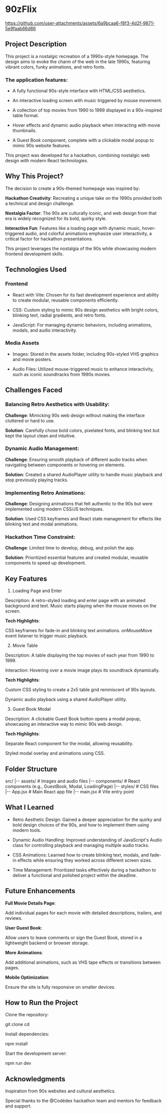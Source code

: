 # 90zFlix



https://github.com/user-attachments/assets/6a9bcaa6-f8f3-4d2f-9871-5e9faab66d86



## Project Description

This project is a nostalgic recreation of a 1990s-style homepage. The design aims to evoke the charm of the web in the late 1990s, featuring vibrant colors, funky animations, and retro fonts.

### The application features:

* A fully functional 90s-style interface with HTML/CSS aesthetics.

* An interactive loading screen with music triggered by mouse movement.

* A collection of top movies from 1990 to 1999 displayed in a 90s-inspired table format.

* Hover effects and dynamic audio playback when interacting with movie thumbnails.

* A Guest Book component, complete with a clickable modal popup to mimic 90s website features.

This project was developed for a hackathon, combining nostalgic web design with modern React technologies.

## Why This Project?

The decision to create a 90s-themed homepage was inspired by:

**Hackathon Creativity**: Recreating a unique take on the 1990s provided both a technical and design challenge.

**Nostalgia Factor**: The 90s are culturally iconic, and web design from that era is widely recognized for its bold, quirky style.

**Interactive Fun**: Features like a loading page with dynamic music, hover-triggered audio, and colorful animations emphasize user interactivity, a critical factor for hackathon presentations.

This project leverages the nostalgia of the 90s while showcasing modern frontend development skills.

## Technologies Used

### Frontend

* React with Vite: Chosen for its fast development experience and ability to create modular, reusable components efficiently.

* CSS: Custom styling to mimic 90s design aesthetics with bright colors, blinking text, radial gradients, and retro fonts.

* JavaScript: For managing dynamic behaviors, including animations, modals, and audio interactivity.

### Media Assets

* Images: Stored in the assets folder, including 90s-styled VHS graphics and movie posters.

* Audio Files: Utilized mouse-triggered music to enhance interactivity, such as iconic soundtracks from 1990s movies.

## Challenges Faced

### Balancing Retro Aesthetics with Usability:

**Challenge**: Mimicking 90s web design without making the interface cluttered or hard to use.

**Solution**: Carefully chose bold colors, pixelated fonts, and blinking text but kept the layout clean and intuitive.

### Dynamic Audio Management:

**Challenge**: Ensuring smooth playback of different audio tracks when navigating between components or hovering on elements.

**Solution**: Created a shared AudioPlayer utility to handle music playback and stop previously playing tracks.

### Implementing Retro Animations:

**Challenge**: Designing animations that felt authentic to the 90s but were implemented using modern CSS/JS techniques.

**Solution**: Used CSS keyframes and React state management for effects like blinking text and modal animations.

### Hackathon Time Constraint:

**Challenge**: Limited time to develop, debug, and polish the app.

**Solution**: Prioritized essential features and created modular, reusable components to speed up development.

## Key Features

1. Loading Page and Enter

Description: A retro-styled loading and enter page with an animated background and text. Music starts playing when the mouse moves on the screen.

**Tech Highlights**:

CSS keyframes for fade-in and blinking text animations.
onMouseMove event listener to trigger music playback.

2. Movie Table

Description: A table displaying the top movies of each year from 1990 to 1999.

Interaction: Hovering over a movie image plays its soundtrack dynamically.

**Tech Highlights**:

Custom CSS styling to create a 2x5 table grid reminiscent of 90s layouts.

Dynamic audio playback using a shared AudioPlayer utility.

3. Guest Book Modal

Description: A clickable Guest Book button opens a modal popup, showcasing an interactive way to mimic 90s web design.

**Tech Highlights**:

Separate React component for the modal, allowing reusability.

Styled modal overlay and animations using CSS.

## Folder Structure

src/
|-- assets/         # Images and audio files
|-- components/     # React components (e.g., GuestBook, Modal, LoadingPage)
|-- styles/         # CSS files
|-- App.jsx         # Main React app file
|-- main.jsx        # Vite entry point

## What I Learned

* Retro Aesthetic Design: Gained a deeper appreciation for the quirky and bold design choices of the 90s, and how to implement them using modern tools.

* Dynamic Audio Handling: Improved understanding of JavaScript's Audio class for controlling playback and managing multiple audio tracks.

* CSS Animations: Learned how to create blinking text, modals, and fade-in effects while ensuring they worked across different screen sizes.

* Time Management: Prioritized tasks effectively during a hackathon to deliver a functional and polished project within the deadline.

## Future Enhancements

**Full Movie Details Page**:

Add individual pages for each movie with detailed descriptions, trailers, and reviews.

**User Guest Book**:

Allow users to leave comments or sign the Guest Book, stored in a lightweight backend or browser storage.

**More Animations**:

Add additional animations, such as VHS tape effects or transitions between pages.

**Mobile Optimization**:

Ensure the site is fully responsive on smaller devices.

## How to Run the Project

Clone the repository:

git clone <repository-url>
cd <project-directory>

Install dependencies:

npm install

Start the development server:

npm run dev

## Acknowledgments

Inspiration from 90s websites and cultural aesthetics.

Special thanks to the @Codédex hackathon team and mentors for feedback and support.
